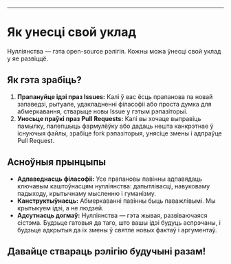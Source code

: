 -----
# Як унесці свой уклад

Нулліянства — гэта open-source рэлігія. Кожны можа ўнесці свой уклад у яе развіццё.

## Як гэта зрабіць?

1. **Прапануйце ідэі праз Issues:** Калі ў вас ёсць прапанова па новай запаведзі, рытуале, удакладненні філасофіі або проста думка для абмеркавання, стварыце новы Issue у гэтым рэпазіторыі.
2. **Уносьце праўкі праз Pull Requests:** Калі вы хочаце выправіць памылку, палепшыць фармулёўку або дадаць нешта канкрэтнае ў існуючыя файлы, зрабіце fork рэпазіторыя, унясіце змены і адпраўце Pull Request.

## Асноўныя прынцыпы

- **Адпаведнасць філасофіі:** Усе прапановы павінны адпавядаць ключавым каштоўнасцям нулліянства: дапытлівасці, навуковаму падыходу, крытычнаму мысленню і гуманізму.
- **Канструктыўнасць:** Абмеркаванні павінны быць паважлівымі. Мы крытыкуем ідэі, а не людзей.
- **Адсутнасць догмаў:** Нулліянства — гэта жывая, развіваючаяся сістэма. Будзьце гатовыя да таго, што вашы ідэі будуць аспрэчаны, і будзьце адкрытыя да іх змены ў святле новых фактаў і аргументаў.

Давайце ствараць рэлігію будучыні разам!
-----